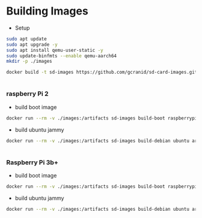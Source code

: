 # Building Images

* Setup

```bash
sudo apt update
sudo apt upgrade -y
sudo apt install qemu-user-static -y
sudo update-binfmts --enable qemu-aarch64
mkdir -p ./images
```

```bash
docker build -t sd-images https://github.com/gcranid/sd-card-images.git
```

#

### raspberry Pi 2

* build boot image

```bash
docker run --rm -v ./images:/artifacts sd-images build-boot raspberrypi_2b bcm2836 rpi_2_defconfig arm-linux-gnueabihf
```

* build ubuntu jammy

```bash
docker run --rm -v ./images:/artifacts sd-images build-debian ubuntu armhf jammy
```

#

### Raspberry Pi 3b+

* build boot image

```bash
docker run --rm -v ./images:/artifacts sd-images build-boot raspberrypi_3b_plus bcm2837 rpi_3_defconfig aarch64-linux-gnu
```

* build ubuntu jammy

```bash
docker run --rm -v ./images:/artifacts sd-images build-debian ubuntu arm64 noble
```
